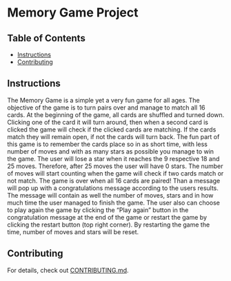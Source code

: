 # Memory Game Project

## Table of Contents

* [Instructions](#instructions)
* [Contributing](#contributing)

## Instructions

The Memory Game is a simple yet a very fun game for all ages. The objective of the game is to turn pairs over and manage to match all 16 cards. At the beginning of the game, all cards are shuffled and turned down. Clicking one of the card it will turn around, then when a second card is clicked the game will check if the clicked cards are matching. If the cards match they will remain open, if not the cards will turn back. The fun part of this game is to remember the cards place so in as short time, with less number of moves and with as many stars as possible you manage to win the game.
The user will lose a star when it reaches the 9 respective 18 and 25 moves. Therefore, after 25 moves the user will have 0 stars. The number of moves will start counting when the game will check if two cards match or not match.
The game is over when all 16 cards are paired! Than a message will pop up with a congratulations message according to the users results. The message will contain as well the number of moves, stars and in how much time the user managed to finish the game.
The user also can choose to play again the game by clicking the “Play again” button in the congratulation message at the end of the game or restart the game by clicking the restart button (top right corner). By restarting the game the time, number of moves and stars will be reset.

## Contributing

For details, check out [CONTRIBUTING.md](CONTRIBUTING.md).
